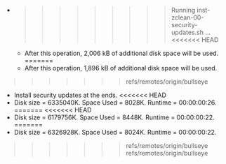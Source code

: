 * >>>>>>>>> Running inst-zclean-00-security-updates.sh ...
<<<<<<< HEAD
  * After this operation, 2,006 kB of additional disk space will be used.
=======
  * After this operation, 1,896 kB of additional disk space will be used.
>>>>>>> refs/remotes/origin/bullseye
  * Install security updates at the ends.
<<<<<<< HEAD
  * Disk size = 6335040K. Space Used = 8028K. Runtime = 00:00:00:26.
=======
<<<<<<< HEAD
  * Disk size = 6179756K. Space Used = 8448K. Runtime = 00:00:00:22.
=======
  * Disk size = 6326928K. Space Used = 8024K. Runtime = 00:00:00:22.
>>>>>>> refs/remotes/origin/bullseye
>>>>>>> refs/remotes/origin/bullseye
